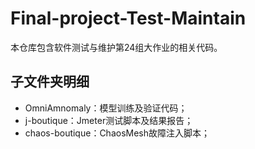 # Final-project-Test-Maintain
本仓库包含软件测试与维护第24组大作业的相关代码。

## 子文件夹明细
- OmniAmnomaly：模型训练及验证代码；
- j-boutique：Jmeter测试脚本及结果报告；
- chaos-boutique：ChaosMesh故障注入脚本；
